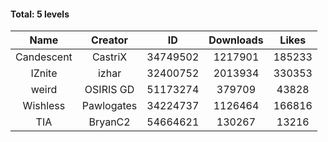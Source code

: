#### Total: 5 levels

| Name | Creator | ID | Downloads | Likes |
|:---:|:---:|:---:|:---:|:---:|
| Candescent | CastriX | 34749502 | 1217901 | 185233
| IZnite | izhar | 32400752 | 2013934 | 330353
| weird | OSIRIS GD | 51173274 | 379709 | 43828
| Wishless | Pawlogates | 34224737 | 1126464 | 166816
|  TIA | BryanC2 | 54664621 | 130267 | 13216
